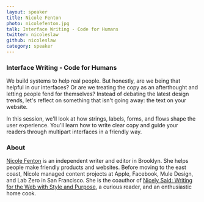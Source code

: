 ```yaml
---
layout: speaker
title: Nicole Fenton
photo: nicolefenton.jpg
talk: Interface Writing - Code for Humans
twitter: nicoleslaw
github: nicoleslaw
category: speaker
---
```


### Interface Writing - Code for Humans

We build systems to help real people. But honestly, are we being that helpful in
our interfaces? Or are we treating the copy as an afterthought and letting
people fend for themselves? Instead of debating the latest design trends, let's
reflect on something that isn't going away: the text on your website.

In this session, we'll look at how strings, labels, forms, and flows shape the
user experience. You'll learn how to write clear copy and guide your readers
through multipart interfaces in a friendly way.

### About

[Nicole Fenton](http://nicolefenton.com) is an independent writer and editor in
Brooklyn. She helps people make friendly products and websites. Before moving to
the east coast, Nicole managed content projects at Apple, Facebook, Mule Design,
and Lab Zero in San Francisco. She is the coauthor of [Nicely Said: Writing for
the Web with Style and
Purpose](http://www.amazon.com/Nicely-Said-Writing-Purpose-Voices/dp/0321988191),
a curious reader, and an enthusiastic home cook.

